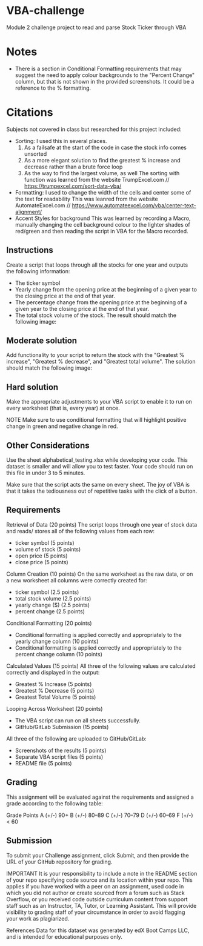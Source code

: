 # VBA-challenge
Module 2 challenge project to read and parse Stock Ticker through VBA

# Notes
- There is a section in Conditional Formatting requirements that may suggest the need to apply colour backgrounds to the "Percent Change" column, but that is not shown in the provided screenshots. It could be a reference to the % formatting. 

# Citations
Subjects not covered in class but researched for this project included:
- Sorting: I used this in several places.
    1. As a failsafe at the start of the code in case the stock info comes unsorted
    2. As a more elegant solution to find the greatest % increase and decrease rather than a brute force loop
    3. As the way to find the largest volume, as well
    The sorting with function was learned from the website TrumpExcel.com // https://trumpexcel.com/sort-data-vba/
- Formatting: I used to change the width of the cells and center some of the text for readability
    This was leanred from the website AutomateExcel.com // https://www.automateexcel.com/vba/center-text-alignment/
- Accent Styles for background
    This was learned by recording a Macro, manually changing the cell background colour to the lighter shades of red/green and then reading the script in VBA for the Macro recorded.


## Instructions
Create a script that loops through all the stocks for one year and outputs the following information:

- The ticker symbol
- Yearly change from the opening price at the beginning of a given year to the closing price at the end of that year.
- The percentage change from the opening price at the beginning of a given year to the closing price at the end of that year.
- The total stock volume of the stock. The result should match the following image:

## Moderate solution

Add functionality to your script to return the stock with the "Greatest % increase", "Greatest % decrease", and "Greatest total volume". The solution should match the following image:

## Hard solution

Make the appropriate adjustments to your VBA script to enable it to run on every worksheet (that is, every year) at once.

NOTE
Make sure to use conditional formatting that will highlight positive change in green and negative change in red.

## Other Considerations
Use the sheet alphabetical_testing.xlsx while developing your code. This dataset is smaller and will allow you to test faster. Your code should run on this file in under 3 to 5 minutes.

Make sure that the script acts the same on every sheet. The joy of VBA is that it takes the tediousness out of repetitive tasks with the click of a button.

## Requirements
Retrieval of Data (20 points)
The script loops through one year of stock data and reads/ stores all of the following values from each row:
- ticker symbol (5 points)
- volume of stock (5 points)
- open price (5 points)
- close price (5 points)

Column Creation (10 points)
On the same worksheet as the raw data, or on a new worksheet all columns were correctly created for:
- ticker symbol (2.5 points)
- total stock volume (2.5 points)
- yearly change ($) (2.5 points)
- percent change (2.5 points)

Conditional Formatting (20 points)
- Conditional formatting is applied correctly and appropriately to the yearly change column (10 points)
- Conditional formatting is applied correctly and appropriately to the percent change column (10 points)

Calculated Values (15 points)
All three of the following values are calculated correctly and displayed in the output:
- Greatest % Increase (5 points)
- Greatest % Decrease (5 points)
- Greatest Total Volume (5 points)

Looping Across Worksheet (20 points)
- The VBA script can run on all sheets successfully.
- GitHub/GitLab Submission (15 points)

All three of the following are uploaded to GitHub/GitLab:
- Screenshots of the results (5 points)
- Separate VBA script files (5 points)
- README file (5 points)

## Grading
This assignment will be evaluated against the requirements and assigned a grade according to the following table:

Grade	Points
A (+/-)	90+
B (+/-)	80–89
C (+/-)	70–79
D (+/-)	60–69
F (+/-)	< 60

## Submission
To submit your Challenge assignment, click Submit, and then provide the URL of your GitHub repository for grading.

IMPORTANT
It is your responsibility to include a note in the README section of your repo specifying code source and its location within your repo. This applies if you have worked with a peer on an assignment, used code in which you did not author or create sourced from a forum such as Stack Overflow, or you received code outside curriculum content from support staff such as an Instructor, TA, Tutor, or Learning Assistant. This will provide visibility to grading staff of your circumstance in order to avoid flagging your work as plagiarized.

References
Data for this dataset was generated by edX Boot Camps LLC, and is intended for educational purposes only.
